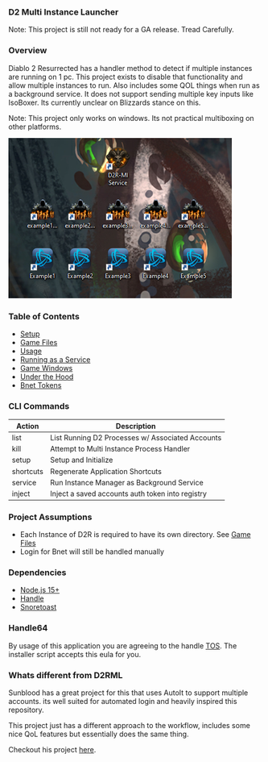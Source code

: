 ### D2 Multi Instance Launcher
Note: This project is still not ready for a GA release. Tread Carefully.


### Overview
Diablo 2 Resurrected has a handler method to detect if multiple instances are running on 1 pc. This project exists to disable that functionality and allow multiple instances to run. Also includes some QOL things when run as a background service. It does not support sending multiple key inputs like IsoBoxer. Its currently unclear on Blizzards stance on this.

Note: This project only works on windows. Its not practical multiboxing on other platforms.


![Example](./assets/desktop-launchers.png)

### Table of Contents
- [Setup](./docs/setup.md)
- [Game Files](./docs/game-files.md)
- [Usage](./docs/usage.md)
- [Running as a Service](./docs/service.md)
- [Game Windows](./docs/game-windows.md)
- [Under the Hood](./docs/under-the-hood.md)
- [Bnet Tokens](./docs/bnet-tokens.md)

### CLI Commands
| Action | Description |
| --- | ----------- |
| list | List Running D2 Processes w/ Associated Accounts |
| kill | Attempt to Multi Instance Process Handler |
| setup | Setup and Initialize  |
| shortcuts | Regenerate Application Shortcuts |
| service | Run Instance Manager as Background Service |
| inject | Inject a saved accounts auth token into registry |

### Project Assumptions
- Each Instance of D2R is required to have its own directory. See [Game Files]()
- Login for Bnet will still be handled manually

### Dependencies
- [Node.js 15+](https://nodejs.org/en/)
- [Handle](https://docs.microsoft.com/en-us/sysinternals/downloads/handle)
- [Snoretoast](https://github.com/KDE/snoretoast) 


### Handle64
By usage of this application you are agreeing to the handle [TOS](https://docs.microsoft.com/en-us/sysinternals/license-terms). The installer script accepts this eula for you.

### Whats different from D2RML
Sunblood has a great project for this that uses AutoIt to support multiple accounts. its well suited for automated login and heavily inspired this repository.

This project just has a different approach to the workflow, includes some nice QoL features but essentially does the same thing.

Checkout his project [here](https://github.com/Sunblood/D2RML). 